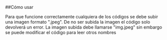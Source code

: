 ##Cómo usar

Para que funcione correctamente cualquiera de los códigos se debe subir una imagen formato ".jpeg". De no ser subida la imagen el código solo devolverá un error.
La imagen subida debe llamarse "img.jpeg" sin embargo se puede modificar el código para leer otros nombres
